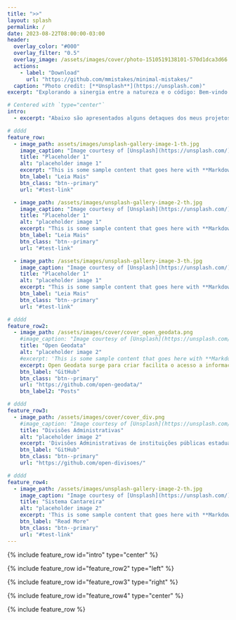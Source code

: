 ```yaml
---
title: ">>"
layout: splash
permalink: /
date: 2023-08-22T08:00:00-03:00
header:
  overlay_color: "#000"
  overlay_filter: "0.5"
  overlay_image: /assets/images/cover/photo-1510519138101-570d1dca3d66.avif
  actions:
    - label: "Download"
      url: "https://github.com/mmistakes/minimal-mistakes/"
  caption: "Photo credit: [**Unsplash**](https://unsplash.com)"
excerpt: "Explorando a sinergia entre a natureza e o código: Bem-vindo ao meu *blog*, onde como biólogo e entusiasta da computação, compartilho *insights* que unem a gestão ambiental e a programação. Descubra o poder do *python*, SQL e ciência de dados na busca por um mundo mais sustentável."

# Centered with `type="center"`
intro:
  - excerpt: "Abaixo são apresentados alguns detaques dos meus projetos, porfolios e <i>trips</i>"

# dddd
feature_row:
  - image_path: assets/images/unsplash-gallery-image-1-th.jpg
    image_caption: "Image courtesy of [Unsplash](https://unsplash.com/)"
    title: "Placeholder 1"
    alt: "placeholder image 1"
    excerpt: "This is some sample content that goes here with **Markdown** formatting."
    btn_label: "Leia Mais"
    btn_class: "btn--primary"
    url: "#test-link"

  - image_path: /assets/images/unsplash-gallery-image-2-th.jpg
    image_caption: "Image courtesy of [Unsplash](https://unsplash.com/)"
    title: "Placeholder 1"
    alt: "placeholder image 1"
    excerpt: "This is some sample content that goes here with **Markdown** formatting."
    btn_label: "Leia Mais"
    btn_class: "btn--primary"
    url: "#test-link"

  - image_path: /assets/images/unsplash-gallery-image-3-th.jpg
    image_caption: "Image courtesy of [Unsplash](https://unsplash.com/)"
    title: "Placeholder 1"
    alt: "placeholder image 1"
    excerpt: "This is some sample content that goes here with **Markdown** formatting."
    btn_label: "Leia Mais"
    btn_class: "btn--primary"
    url: "#test-link"

# dddd
feature_row2:
  - image_path: /assets/images/cover/cover_open_geodata.png
    #image_caption: "Image courtesy of [Unsplash](https://unsplash.com/)"
    title: "Open Geodata"
    alt: "placeholder image 2"
    #excerpt: 'This is some sample content that goes here with **Markdown** formatting. Left aligned with `type="left"`'
    excerpt: Open Geodata surge para criar facilita o acesso a informação geoespacial (e outras), seja por meio de rotinas (*scripts*) para raspagem de dados, seja por meio da disponibilização de dados tratados.
    btn_label: "GitHub"
    btn_class: "btn--primary"
    url: "https://github.com/open-geodata/"
    btn_label2: "Posts"

# dddd
feature_row3:
  - image_path: /assets/images/cover/cover_div.png
    #image_caption: "Image courtesy of [Unsplash](https://unsplash.com/)"
    title: "Divisões Administrativas"
    alt: "placeholder image 2"
    excerpt: 'Divisões Administrativas de instituições públicas estaduais (São Paulo)'
    btn_label: "GitHub"
    btn_class: "btn--primary"
    url: "https://github.com/open-divisoes/"

# dddd
feature_row4:
  - image_path: /assets/images/unsplash-gallery-image-2-th.jpg
    image_caption: "Image courtesy of [Unsplash](https://unsplash.com/)"
    title: "Sistema Cantareira"
    alt: "placeholder image 2"
    excerpt: 'This is some sample content that goes here with **Markdown** formatting. Centered with `type="center"`'
    btn_label: "Read More"
    btn_class: "btn--primary"
    url: "#test-link"
---
```


{% include feature_row id="intro" type="center" %}

{% include feature_row id="feature_row2" type="left" %}

{% include feature_row id="feature_row3" type="right" %}

{% include feature_row id="feature_row4" type="center" %}

{% include feature_row %}
